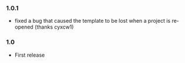 ### 1.0.1
* fixed a bug that caused the template to be lost when a project is re-opened (thanks cyxcw1)

### 1.0
* First release
